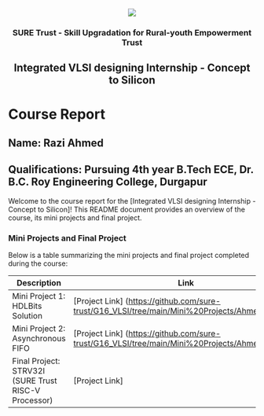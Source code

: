 <!-- PROJECT LOGO -->
<br />

<div align="center">
   <img src='https://user-images.githubusercontent.com/73131499/166115643-d3187f47-d38f-41b2-ae42-5ecbbc60de14.png' />


<h3 align="center">SURE Trust - Skill Upgradation for Rural-youth Empowerment Trust</h3>
  <h2>Integrated VLSI designing Internship - Concept to Silicon</h2>
</div>

# Course Report

## Name: Razi Ahmed

## Qualifications: Pursuing 4th year B.Tech ECE, Dr. B.C. Roy Engineering College, Durgapur

Welcome to the course report for the [Integrated VLSI designing Internship - Concept to Silicon]! This README document provides an overview of the course, its mini projects and final project.

### Mini Projects and Final Project

Below is a table summarizing the mini projects and final project completed during the course:

| Description                                               | Link                                   |
|-----------------------------------------------------------|----------------------------------------|
| Mini Project 1: HDLBits Solution                          | [Project Link] (https://github.com/sure-trust/G16_VLSI/tree/main/Mini%20Projects/Ahmed/minor_1) |
| Mini Project 2: Asynchronous FIFO                         | [Project Link] (https://github.com/sure-trust/G16_VLSI/tree/main/Mini%20Projects/Ahmed/minor_2) |
| Final Project: STRV32I (SURE Trust RISC-V Processor)      | [Project Link]                         |
